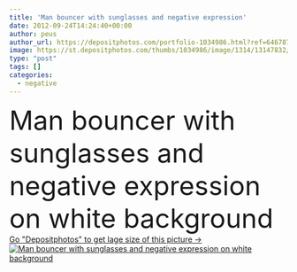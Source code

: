 ```yaml
---
title: 'Man bouncer with sunglasses and negative expression'
date: 2012-09-24T14:24:40+00:00
author: peus
author_url: https://depositphotos.com/portfolio-1034986.html?ref=64678756
image: https://st.depositphotos.com/thumbs/1034986/image/1314/13147832/api_thumb_450.jpg?forcejpeg=true
type: "post"
tags: []
categories: 
  - negative
---
```

<div aling="center">
            <font size="60"> Man bouncer with sunglasses and negative expression on white background</font>   
</div>
<div>
    <a href='https://st.depositphotos.com/thumbs/1034986/image/1314/13147832/api_thumb_450.jpg?forcejpeg=true?ref=64678756' target=_blank > Go "Depositphotos" to get lage size of this picture ->
        <img href='https://st.depositphotos.com/thumbs/1034986/image/1314/13147832/api_thumb_450.jpg?forcejpeg=true?ref=64678756' src='https://st.depositphotos.com/1034986/1314/i/950/depositphotos_13147832-stock-photo-man-bouncer-with-sunglasses-and.jpg?forcejpeg=true' alt='Man bouncer with sunglasses and negative expression on white background' >
    </a>
</div>

